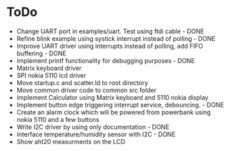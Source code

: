 # ToDo

- Change UART port in examples/uart. Test using ftdi cable - DONE
- Refine blink example using systick interrupt instead of polling - DONE
- Improve UART driver using interrupts instead of polling, add FIFO buffering - DONE
- Implement printf functionality for debugging purposes - DONE
- Matrix keyboard driver
- SPI nokia 5110 lcd driver
- Move startup.c and scatter.ld to root directory
- Move common driver code to common src folder
- Implement Calculator using Matrix keyboard and 5110 nokia display
- Implement button edge triggering interrupt service, debouncing. - DONE
- Create an alarm clock which will be powered from powerbank using nokia 5110
  and a few buttons
- Write I2C driver by using only documentation - DONE
- Interface temperature/humidity sensor with I2C - DONE
- Show aht20 measurments on the LCD
